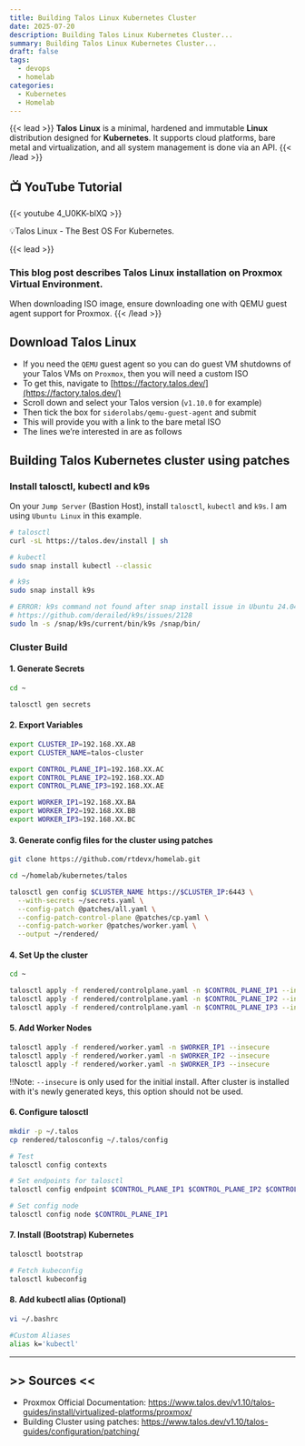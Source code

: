 ```yaml
---
title: Building Talos Linux Kubernetes Cluster
date: 2025-07-20
description: Building Talos Linux Kubernetes Cluster...
summary: Building Talos Linux Kubernetes Cluster...
draft: false
tags:
  - devops
  - homelab
categories:
  - Kubernetes
  - Homelab
---
```

{{< lead >}}
**Talos** **Linux** is a minimal, hardened and immutable **Linux** distribution designed for **Kubernetes**. It supports cloud platforms, bare metal and virtualization, and all system management is done via an API.
{{< /lead >}}

## 📺 YouTube Tutorial

{{< youtube 4_U0KK-blXQ >}}

💡Talos Linux - The Best OS For Kubernetes.

{{< lead >}}
### This blog post describes Talos Linux installation on Proxmox Virtual Environment.

When downloading ISO image, ensure downloading one with QEMU guest agent support for Proxmox.
{{< /lead >}}
## Download Talos Linux

- If you need the `QEMU` guest agent so you can do guest VM shutdowns of your Talos VMs on `Proxmox`, then you will need a custom ISO
- To get this, navigate to [https://factory.talos.dev/](https://factory.talos.dev/)
- Scroll down and select your Talos version (`v1.10.0` for example)
- Then tick the box for `siderolabs/qemu-guest-agent` and submit
- This will provide you with a link to the bare metal ISO
- The lines we’re interested in are as follows
## Building Talos Kubernetes cluster using patches

### Install talosctl, kubectl and k9s

On your `Jump Server` (Bastion Host), install `talosctl`, `kubectl` and `k9s`. I am using `Ubuntu Linux` in this example.

```bash
# talosctl
curl -sL https://talos.dev/install | sh

# kubectl
sudo snap install kubectl --classic

# k9s
sudo snap install k9s

# ERROR: k9s command not found after snap install issue in Ubuntu 24.04
# https://github.com/derailed/k9s/issues/2128
sudo ln -s /snap/k9s/current/bin/k9s /snap/bin/
```
### Cluster Build

#### 1. Generate Secrets

```bash
cd ~

talosctl gen secrets
```
#### 2. Export Variables

```Bash
export CLUSTER_IP=192.168.XX.AB
export CLUSTER_NAME=talos-cluster

export CONTROL_PLANE_IP1=192.168.XX.AC
export CONTROL_PLANE_IP2=192.168.XX.AD
export CONTROL_PLANE_IP3=192.168.XX.AE

export WORKER_IP1=192.168.XX.BA
export WORKER_IP2=192.168.XX.BB
export WORKER_IP3=192.168.XX.BC
```
#### 3. Generate config files for the cluster using patches

```bash
git clone https://github.com/rtdevx/homelab.git

cd ~/homelab/kubernetes/talos

talosctl gen config $CLUSTER_NAME https://$CLUSTER_IP:6443 \
  --with-secrets ~/secrets.yaml \
  --config-patch @patches/all.yaml \
  --config-patch-control-plane @patches/cp.yaml \
  --config-patch-worker @patches/worker.yaml \
  --output ~/rendered/
```
#### 4. Set Up the cluster

```bash
cd ~

talosctl apply -f rendered/controlplane.yaml -n $CONTROL_PLANE_IP1 --insecure
talosctl apply -f rendered/controlplane.yaml -n $CONTROL_PLANE_IP2 --insecure
talosctl apply -f rendered/controlplane.yaml -n $CONTROL_PLANE_IP3 --insecure
```
#### 5. Add Worker Nodes

```bash
talosctl apply -f rendered/worker.yaml -n $WORKER_IP1 --insecure
talosctl apply -f rendered/worker.yaml -n $WORKER_IP2 --insecure
talosctl apply -f rendered/worker.yaml -n $WORKER_IP3 --insecure
```

‼️Note: `--insecure` is only used for the initial install. After cluster is installed with it's newly generated keys, this option should not be used.
#### 6. Configure talosctl

```bash
mkdir -p ~/.talos 
cp rendered/talosconfig ~/.talos/config

# Test
talosctl config contexts

# Set endpoints for talosctl
talosctl config endpoint $CONTROL_PLANE_IP1 $CONTROL_PLANE_IP2 $CONTROL_PLANE_IP3

# Set config node
talosctl config node $CONTROL_PLANE_IP1
```
#### 7. Install (Bootstrap) Kubernetes

```Bash
talosctl bootstrap

# Fetch kubeconfig
talosctl kubeconfig
```
#### 8. Add kubectl alias (Optional)

```Bash
vi ~/.bashrc

#Custom Aliases
alias k='kubectl'
```

---
## >> Sources <<

- Proxmox Official Documentation: https://www.talos.dev/v1.10/talos-guides/install/virtualized-platforms/proxmox/
- Building Cluster using patches: https://www.talos.dev/v1.10/talos-guides/configuration/patching/

